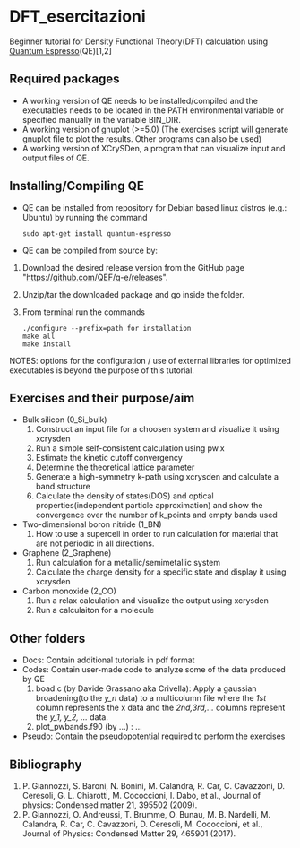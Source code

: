 # DFT_esercitazioni
Beginner tutorial for Density Functional Theory(DFT) calculation using [Quantum Espresso](https://www.quantum-espresso.org/)(QE)[1,2]

## Required packages
* A working version of QE needs to be installed/compiled and the executables needs to be located in the PATH environmental variable or specified manually in the variable BIN_DIR.
* A working version of gnuplot (>=5.0) (The exercises script will generate gnuplot file to plot the results. Other programs can also be used)
* A working version of XCrySDen, a program that can visualize input and output files of QE.

## Installing/Compiling QE
* QE can be installed from repository for Debian based linux distros (e.g.: Ubuntu) by running the command
    ```
    sudo apt-get install quantum-espresso
    ```

* QE can be compiled from source by:
 1. Download the desired release version from the GitHub page "https://github.com/QEF/q-e/releases". 
 2. Unzip/tar the downloaded package and go inside the folder.
 3. From terminal run the commands

     ```
     ./configure --prefix=path for installation
     make all
     make install
     ```

  NOTES: options for the configuration / use of external libraries for optimized executables is beyond the purpose of this tutorial.


## Exercises and their purpose/aim
* Bulk silicon (0_Si_bulk)
  1. Construct an input file for a choosen system and visualize it using xcrysden 
  2. Run a simple self-consistent calculation using pw.x
  3. Estimate the kinetic cutoff convergency
  4. Determine the theoretical lattice parameter
  5. Generate a high-symmetry k-path using xcrysden and calculate a band structure
  6. Calculate the density of states(DOS) and optical properties(independent particle approximation) and show the convergence over the number of k_points and empty bands used
* Two-dimensional boron nitride (1_BN)
  1. How to use a supercell in order to run calculation for material that are not periodic in all directions.
* Graphene (2_Graphene)
  1. Run calculation for a metallic/semimetallic system
  2. Calculate the charge density for a specific state and display it using xcrysden
* Carbon monoxide (2_CO)
  1. Run a relax calculation and visualize the output using xcrysden
  2. Run a calculaiton for a molecule
  
## Other folders
* Docs: Contain additional tutorials in pdf format
* Codes: Contain user-made code to analyze some of the data produced by QE
  1. boad.c (by Davide Grassano aka Crivella): Apply a gaussian broadening(to the *y_n* data) to a multicolumn file where the *1st* column represents the x data and the *2nd,3rd,...* columns represent the *y_1, y_2, ...* data.
  2. plot_pwbands.f90 (by ...) : ...
* Pseudo: Contain the pseudopotential required to perform the exercises


## Bibliography
1. P. Giannozzi, S. Baroni, N. Bonini, M. Calandra, R. Car, C. Cavazzoni, D. Ceresoli, G. L. Chiarotti, M. Cococcioni, I. Dabo, et al., Journal of physics: Condensed matter 21, 395502 (2009).
2. P. Giannozzi, O. Andreussi, T. Brumme, O. Bunau, M. B. Nardelli, M. Calandra, R. Car, C. Cavazzoni, D. Ceresoli, M. Cococcioni, et al., Journal of Physics: Condensed Matter 29, 465901 (2017).
